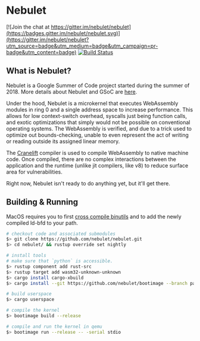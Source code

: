 # Nebulet

[![Join the chat at https://gitter.im/nebulet/nebulet](https://badges.gitter.im/nebulet/nebulet.svg)](https://gitter.im/nebulet/nebulet?utm_source=badge&utm_medium=badge&utm_campaign=pr-badge&utm_content=badge)
[![Build Status](https://travis-ci.org/nebulet/nebulet.svg?branch=master)](https://travis-ci.org/nebulet/nebulet)

## What is Nebulet?

Nebulet is a Google Summer of Code project started during the summer of 2018. More details about Nebulet and GSoC are [here](https://lsneff.me/the-end-of-the-beginning.html).

Under the hood, Nebulet is a microkernel that executes WebAssembly modules in ring 0 and a single address space to increase performance. This allows for low context-switch overhead, syscalls just being function calls, and exotic optimizations that simply would not be possible on conventional operating systems. The WebAssembly is verified, and due to a trick used to optimize out bounds-checking, unable to even represent the act of writing or reading outside its assigned linear memory.

The [Cranelift](https://github.com/CraneStation/cranelift) compiler is used to compile WebAssembly to native machine code. Once compiled, there are no complex interactions between the application and the runtime (unlike jit compilers, like v8) to reduce surface area for vulnerabilities.

Right now, Nebulet isn't ready to do anything yet, but it'll get there.

## Building & Running

MacOS requires you to first [cross compile binutils](https://os.phil-opp.com/cross-compile-binutils/) and to add the newly compiled ld-bfd to your path.

```sh
# checkout code and associated submodules
$> git clone https://github.com/nebulet/nebulet.git
$> cd nebulet/ && rustup override set nightly

# install tools
# make sure that `python` is accessible.
$> rustup component add rust-src
$> rustup target add wasm32-unknown-unknown
$> cargo install cargo-xbuild
$> cargo install --git https://github.com/nebulet/bootimage --branch packaging

# build userspace
$> cargo userspace

# compile the kernel
$> bootimage build --release

# compile and run the kernel in qemu
$> bootimage run --release -- -serial stdio
```
